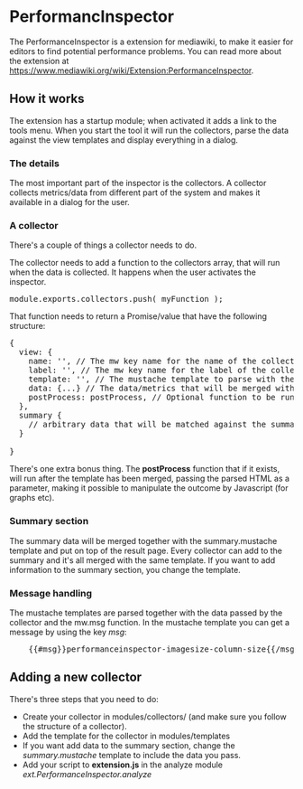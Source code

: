 # PerformancInspector

The PerformanceInspector is a extension for mediawiki, to make it easier for editors to find potential performance problems. You can read more about the extension at  https://www.mediawiki.org/wiki/Extension:PerformanceInspector.


## How it works
The extension has a startup module; when activated it adds a link to the tools menu.
When you start the tool it will run the collectors, parse the data against the view templates and display everything in a dialog.

### The details
The most important part of the inspector is the collectors. A collector collects metrics/data from different part of the system and makes it available in a dialog for the user.

### A collector
There's a couple of things a collector needs to do.

The collector needs to add a function to the collectors array, that will run when the data is collected. It happens when the user activates the inspector.

<pre>
module.exports.collectors.push( myFunction );
</pre>

That function needs to return a Promise/value that have the following structure:

<pre>
{
  view: {
    name: '', // The mw key name for the name of the collector, displayed as a heading in the text
    label: '', // The mw key name for the label of the collector, displayed as the label listing
    template: '', // The mustache template to parse with the view
    data: {...} // The data/metrics that will be merged with the template
    postProcess: postProcess, // Optional function to be run after the template and data is merged
  },
  summary {
    // arbitrary data that will be matched against the summary template. Keep it empty your collector will not add anything to the summary section
  }

}
</pre>

There's one extra bonus thing. The **postProcess** function that if it exists, will run after the template has been merged, passing the parsed HTML as a parameter, making it possible to manipulate the outcome by Javascript (for graphs etc).

### Summary section
The summary data will be merged together with the summary.mustache template and put on top of the result page. Every collector can add to the summary and it's all merged with the same template. If you want to add information to the summary section, you change the template.

### Message handling
The mustache templates are parsed together with the data passed by the collector and the mw.msg function. In the mustache template you can get a message by using the key *msg*:

<pre>
	{{#msg}}performanceinspector-imagesize-column-size{{/msg}}
</pre>

## Adding a new collector
There's three steps that you need to do:

* Create your collector in modules/collectors/ (and make sure you follow the structure of a collector).
* Add the template for the collector in modules/templates
* If you want add data to the summary section, change the *summary.mustache* template to include the data you pass.
* Add your script to **extension.js** in the analyze module *ext.PerformanceInspector.analyze*
